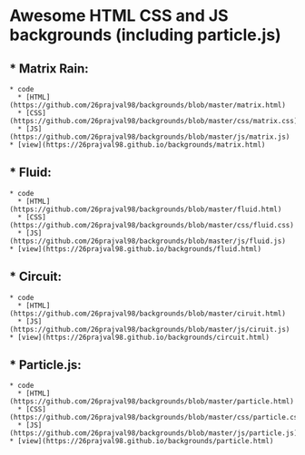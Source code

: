 # Awesome HTML CSS and JS backgrounds (including particle.js)

## * Matrix Rain:
    * code
      * [HTML](https://github.com/26prajval98/backgrounds/blob/master/matrix.html)
      * [CSS](https://github.com/26prajval98/backgrounds/blob/master/css/matrix.css)
      * [JS](https://github.com/26prajval98/backgrounds/blob/master/js/matrix.js)
    * [view](https://26prajval98.github.io/backgrounds/matrix.html)

## * Fluid:
    * code
      * [HTML](https://github.com/26prajval98/backgrounds/blob/master/fluid.html)
      * [CSS](https://github.com/26prajval98/backgrounds/blob/master/css/fluid.css)
      * [JS](https://github.com/26prajval98/backgrounds/blob/master/js/fluid.js)
    * [view](https://26prajval98.github.io/backgrounds/fluid.html)

## * Circuit:
    * code
      * [HTML](https://github.com/26prajval98/backgrounds/blob/master/ciruit.html)
      * [JS](https://github.com/26prajval98/backgrounds/blob/master/js/ciruit.js)
    * [view](https://26prajval98.github.io/backgrounds/circuit.html)

## * Particle.js:
    * code
      * [HTML](https://github.com/26prajval98/backgrounds/blob/master/particle.html)
      * [CSS](https://github.com/26prajval98/backgrounds/blob/master/css/particle.css)
      * [JS](https://github.com/26prajval98/backgrounds/blob/master/js/particle.js)
    * [view](https://26prajval98.github.io/backgrounds/particle.html)
    
